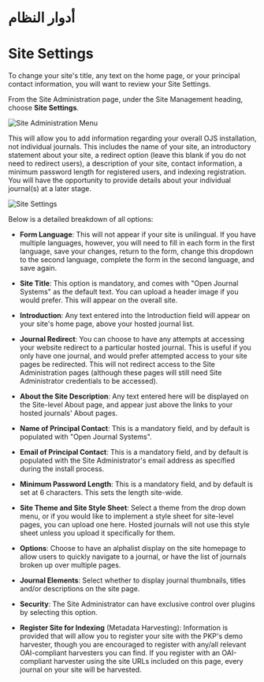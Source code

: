 # أدوار النظام


# Site Settings

To change your site's title, any text on the home page, or your principal contact information, you will want to review your Site Settings.

From the Site Administration page, under the Site Management heading, choose **Site Settings**.




![Site Administration Menu](images/chapter4/site_admin.png)

This will allow you to add information regarding your overall OJS installation, not individual journals. This includes the name of your site, an introductory statement about your site, a redirect option (leave this blank if you do not need to redirect users), a description of your site, contact information, a minimum password length for registered users, and indexing registration. You will have the opportunity to provide details about your individual journal(s) at a later stage.




![Site Settings](images/chapter4/sa_site_settings.png)


Below is a detailed breakdown of all options:

* **Form Language**: This will not appear if your site is unilingual. If you have multiple languages, however, you will need to fill in each form in the first language, save your changes, return to the form, change this dropdown to the second language, complete the form in the second language, and save again.

* **Site Title**: This option is mandatory, and comes with "Open Journal Systems" as the default text. You can upload a header image if you would prefer. This will appear on the overall site.

* **Introduction**: Any text entered into the Introduction field will appear on your site's home page, above your hosted journal list.

* **Journal Redirect**: You can choose to have any attempts at accessing your website redirect to a particular hosted journal. This is useful if you only have one journal, and would prefer attempted access to your site pages be redirected. This will not redirect access to the Site Administration pages (although these pages will still need Site Administrator credentials to be accessed).

* **About the Site Description**: Any text entered here will be displayed on the Site-level About page, and appear just above the links to your hosted journals' About pages.

* **Name of Principal Contact**: This is a mandatory field, and by default is populated with "Open Journal Systems".

* **Email of Principal Contact**: This is a mandatory field, and by default is populated with the Site Administrator's email address as specified during the install process.

* **Minimum Password Length**: This is a mandatory field, and by default is set at 6 characters. This sets the length site-wide.

* **Site Theme and Site Style Sheet**: Select a theme from the drop down menu, or if you would like to implement a style sheet for site-level pages, you can upload one here. Hosted journals will not use this style sheet unless you upload it specifically for them.

* **Options**: Choose to have an alphalist display on the site homepage to allow users to quickly navigate to a journal, or have the list of journals broken up over multiple pages.

* **Journal Elements**: Select whether to display journal thumbnails, titles and/or descriptions on the site page.

* **Security**: The Site Administrator can have exclusive control over plugins by selecting this option.

* **Register Site for Indexing** (Metadata Harvesting): Information is provided that will allow you to register your site with the PKP's demo harvester, though you are encouraged to register with any/all relevant OAI-compliant harvesters you can find. If you register with an OAI-compliant harvester using the site URLs included on this page, every journal on your site will be harvested.








